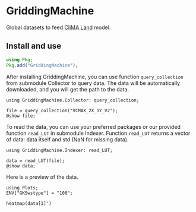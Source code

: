 # GriddingMachine

Global datasets to feed [CliMA Land](https://github.com/CliMA/Land) model.


## Install and use
```julia
using Pkg;
Pkg.add("GriddingMachine");
```

After installing GriddingMachine, you can use function `query_collection` from submodule Collector to query data.
The data will be automatically downloaded, and you will get the path to the data.

```@example preview
using GriddingMachine.Collector: query_collection;

file = query_collection("VCMAX_2X_1Y_V2");
@show file;
```

To read the data, you can use your preferred packages or our provided function `read_LUT` in submodule Indexer.
Function `read_LUT` returns a vector of data: data itself and std (NaN for missing data).

```@example preview
using GriddingMachine.Indexer: read_LUT;

data = read_LUT(file);
@show data;
```

Here is a preview of the data.

```@example preview
using Plots;
ENV["GKSwstype"] = "100";

heatmap(data[1]')
```
